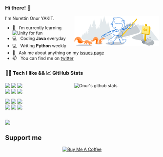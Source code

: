 ### Hi there! 👋

<!-- Any image aligned to the right. Beware the width -->
<img width="55%" align="right" alt="Github" src="https://raw.githubusercontent.com/nurettinyakit/.github/master/.resources/git-header.svg" />

I'm Nurettin Onur YAKIT.

- 🌱 &nbsp; I’m currently learning <img src="https://icon-library.com/images/unity-icon/unity-icon-1.jpg" width="32" height="32" alt="Unity" /> for fun
- 💻 &nbsp; Coding **Java** everyday 
- 💻 &nbsp; Writing **Python** weekly
- 💬 &nbsp; Ask me about anything on my [issues page](https://github.com/NurettinYAKIT/nurettinyakit/issues)
- 📫 &nbsp; You can find me on [twitter](https://twitter.com/nurettinyakit)

<!-- Most used Languages
![Anurag's github stats](https://github-readme-stats.vercel.app/api?username=nurettinyakit)
-->

<!-- Most used Languages
![Vercel Stats](https://github-readme-stats.vercel.app/api/top-langs/?username=nurettinyakit&layout=compact)
-->

### 🧑‍💻 Tech I like   &&   📈 GitHub Stats  

<p>
 
 <a href="https://github.com/NurettinYAKIT">
    <img width="55%" align="right" alt="Onur's github stats" src="https://github-readme-stats.vercel.app/api?username=nurettinyakit&show_icons=true&hide_border=true" />
  </a>
  
  <code><img width="10%" src="https://www.vectorlogo.zone/logos/java/java-ar21.svg"></code>
  <code><img width="10%" src="https://www.vectorlogo.zone/logos/springio/springio-ar21.svg"></code>
  <code><img width="10%" src="https://www.vectorlogo.zone/logos/docker/docker-ar21.svg"></code>
  <br />
  <code><img width="10%" src="https://www.vectorlogo.zone/logos/amazon_aws/amazon_aws-ar21.svg"></code>
  <code><img width="10%" src="https://www.vectorlogo.zone/logos/mongodb/mongodb-ar21.svg"></code>
  <code><img width="10%" src="https://www.vectorlogo.zone/logos/kubernetes/kubernetes-ar21.svg"></code>
  <br />

  <code><img width="10%" src="https://www.vectorlogo.zone/logos/unity3d/unity3d-ar21.svg"></code>
  <code><img width="10%" src="https://www.vectorlogo.zone/logos/python/python-ar21.svg"></code>
  <code><img width="10%" src="https://www.vectorlogo.zone/logos/firebase/firebase-ar21.svg"></code>
  <br />
  <code><img width="10%" src="https://www.vectorlogo.zone/logos/github/github-ar21.svg"></code>
  <code><img width="10%" src="https://www.vectorlogo.zone/logos/tensorflow/tensorflow-ar21.svg"></code>
  <code><img width="10%" src="https://www.vectorlogo.zone/logos/kaggle/kaggle-ar21.svg"></code>
</p>

<br>
<img src="https://komarev.com/ghpvc/?username=NurettinYAKIT&color=blue&style=flat-square&label=visitors" align="left" />
<br>

## Support me
<p align="center">
  <a href="https://www.buymeacoffee.com/nurettinyakit" target="_blank"><img src="https://cdn.buymeacoffee.com/buttons/v2/default-yellow.png" alt="Buy Me A Coffee" style="height: 30px !important;width: 108px !important;" height="60px" width="217px"></a>
</p>
<!--
**NurettinYAKIT/nurettinyakit** is a ✨ _special_ ✨ repository because its `README.md` (this file) appears on your GitHub profile.

Here are some ideas to get you started:

- 🔭 I’m currently working on ...
- 🌱 I’m currently learning ...
- 👯 I’m looking to collaborate on ...
- 🤔 I’m looking for help with ...
- 💬 Ask me about ...
- 📫 How to reach me: ...
- 😄 Pronouns: ...
- ⚡ Fun fact: ...
-->
